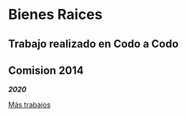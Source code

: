 # Bienes Raices
## Trabajo realizado en Codo a Codo
## Comision 2014
***2020***

[Más trabajos](http://cursofullstackphp.foxit.com.ar/comision2014/Eugenia_Alejandra_Gonzalez/)
